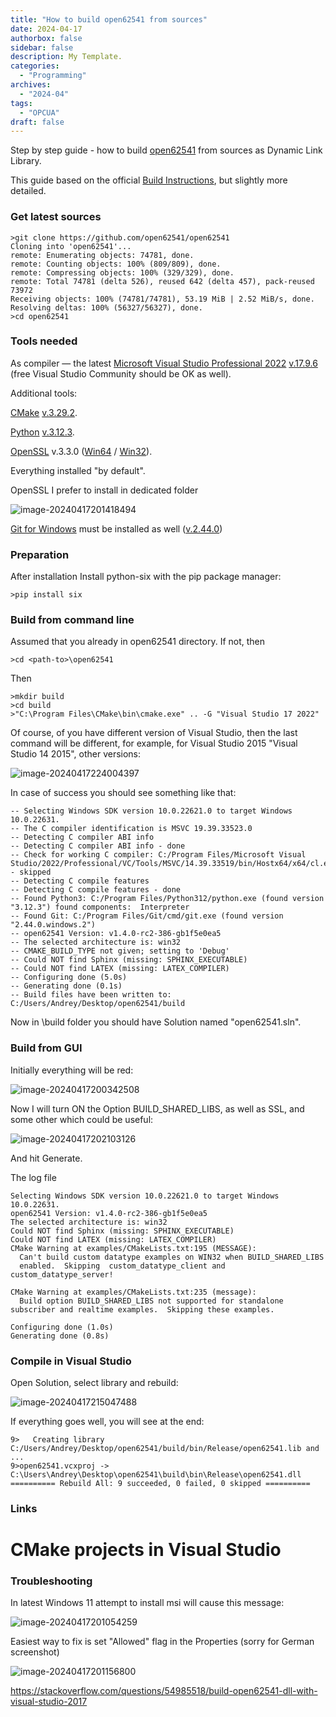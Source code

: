 ```yaml
---
title: "How to build open62541 from sources"
date: 2024-04-17
authorbox: false
sidebar: false
description: My Template.
categories:
  - "Programming"
archives:
  - "2024-04"
tags:
  - "OPCUA"
draft: false
---
```

Step by step guide - how to build [open62541](https://www.open62541.org) from sources as Dynamic Link Library.
<!--more-->
This guide based on the official [Build Instructions](https://www.open62541.org/doc/master/building.html), but slightly more detailed.

### Get latest sources

```console
>git clone https://github.com/open62541/open62541
Cloning into 'open62541'...
remote: Enumerating objects: 74781, done.
remote: Counting objects: 100% (809/809), done.
remote: Compressing objects: 100% (329/329), done.
remote: Total 74781 (delta 526), reused 642 (delta 457), pack-reused 73972
Receiving objects: 100% (74781/74781), 53.19 MiB | 2.52 MiB/s, done.
Resolving deltas: 100% (56327/56327), done.
>cd open62541
```

### Tools needed

As compiler — the latest [Microsoft Visual Studio Professional 2022](https://visualstudio.microsoft.com/vs/professional/) [v.17.9.6](https://learn.microsoft.com/en-us/visualstudio/releases/2022/release-notes#1796--visual-studio-2022-version-1796) (free Visual Studio Community should be OK as well).

Additional tools:

[CMake](https://cmake.org/download/) [v.3.29.2](https://github.com/Kitware/CMake/releases/download/v3.29.2/cmake-3.29.2-windows-x86_64.msi).

[Python](https://www.python.org/downloads/) [v.3.12.3](https://www.python.org/ftp/python/3.12.3/python-3.12.3-amd64.exe).

[OpenSSL](https://slproweb.com/products/Win32OpenSSL.html) v.3.3.0 ([Win64](https://slproweb.com/download/Win64OpenSSL-3_3_0.msi) / [Win32](https://slproweb.com/download/Win32OpenSSL-3_3_0.msi)).

Everything installed "by default".

OpenSSL I prefer to install in dedicated folder

![image-20240417201418494](assets/image-20240417201418494.png)

[Git for Windows](https://git-scm.com/download/win) must be installed as well ([v.2.44.0](https://github.com/git-for-windows/git/releases/download/v2.44.0.windows.1/Git-2.44.0-64-bit.exe))

### Preparation

After installation Install python-six with the pip package manager:

```console
>pip install six
```

### Build from command line

Assumed that you already in open62541 directory. If not, then

```console
>cd <path-to>\open62541
```

Then

```console
>mkdir build
>cd build
>"C:\Program Files\CMake\bin\cmake.exe" .. -G "Visual Studio 17 2022"
```

Of course, of you have different version of Visual Studio, then the last command will be different, for example, for Visual Studio 2015 "Visual Studio 14 2015", other versions:

![image-20240417224004397](assets/image-20240417224004397.png)

In case of success you should see something like that:

```
-- Selecting Windows SDK version 10.0.22621.0 to target Windows 10.0.22631.
-- The C compiler identification is MSVC 19.39.33523.0
-- Detecting C compiler ABI info
-- Detecting C compiler ABI info - done
-- Check for working C compiler: C:/Program Files/Microsoft Visual Studio/2022/Professional/VC/Tools/MSVC/14.39.33519/bin/Hostx64/x64/cl.exe - skipped
-- Detecting C compile features
-- Detecting C compile features - done
-- Found Python3: C:/Program Files/Python312/python.exe (found version "3.12.3") found components:  Interpreter
-- Found Git: C:/Program Files/Git/cmd/git.exe (found version "2.44.0.windows.2")
-- open62541 Version: v1.4.0-rc2-386-gb1f5e0ea5
-- The selected architecture is: win32
-- CMAKE_BUILD_TYPE not given; setting to 'Debug'
-- Could NOT find Sphinx (missing: SPHINX_EXECUTABLE)
-- Could NOT find LATEX (missing: LATEX_COMPILER)
-- Configuring done (5.0s)
-- Generating done (0.1s)
-- Build files have been written to: C:/Users/Andrey/Desktop/open62541/build
```

Now in  \build folder you should have Solution named "open62541.sln".

### Build from GUI

Initially everything will be red:

![image-20240417200342508](assets/image-20240417200342508.png)

Now I will turn ON the Option BUILD_SHARED_LIBS, as well as SSL, and some other which could be useful:

![image-20240417202103126](assets/image-20240417202103126.png)

And hit Generate.

The log file

```
Selecting Windows SDK version 10.0.22621.0 to target Windows 10.0.22631.
open62541 Version: v1.4.0-rc2-386-gb1f5e0ea5
The selected architecture is: win32
Could NOT find Sphinx (missing: SPHINX_EXECUTABLE) 
Could NOT find LATEX (missing: LATEX_COMPILER) 
CMake Warning at examples/CMakeLists.txt:195 (MESSAGE):
  Can't build custom datatype examples on WIN32 when BUILD_SHARED_LIBS
  enabled.  Skipping  custom_datatype_client and custom_datatype_server!

CMake Warning at examples/CMakeLists.txt:235 (message):
  Build option BUILD_SHARED_LIBS not supported for standalone subscriber and realtime examples.  Skipping these examples.

Configuring done (1.0s)
Generating done (0.8s)
```

### Compile in Visual Studio

Open Solution, select library and rebuild:

![image-20240417215047488](assets/image-20240417215047488.png)

If everything goes well, you will see at the end:

```console
9>   Creating library C:/Users/Andrey/Desktop/open62541/build/bin/Release/open62541.lib and ...
9>open62541.vcxproj -> C:\Users\Andrey\Desktop\open62541\build\bin\Release\open62541.dll
========== Rebuild All: 9 succeeded, 0 failed, 0 skipped ==========
```



### Links

# CMake projects in Visual Studio

### Troubleshooting

In latest Windows 11 attempt to install msi will cause this message:

![image-20240417201054259](assets/image-20240417201054259.png)

Easiest way to fix is set "Allowed" flag in the Properties (sorry for German screenshot)

![image-20240417201156800](assets/image-20240417201156800.png)

https://stackoverflow.com/questions/54985518/build-open62541-dll-with-visual-studio-2017

